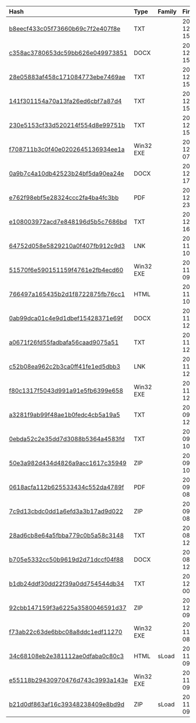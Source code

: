 |Hash|Type|Family|First_Seen|Name|
|:--|:--|:--|:--|:--|
|[b8eecf433c05f73660b69c7f2e407f8e](https://www.virustotal.com/gui/file/b8eecf433c05f73660b69c7f2e407f8e)|TXT||2023-12-21 15:55:52|Recorded.vbs|
|[c358ac3780653dc59bb626e049973851](https://www.virustotal.com/gui/file/c358ac3780653dc59bb626e049973851)|DOCX||2023-12-21 15:54:47|623-6341-11.docx|
|[28e05883af458c171084773ebe7469ae](https://www.virustotal.com/gui/file/28e05883af458c171084773ebe7469ae)|TXT||2023-12-21 15:54:39|d21aa84542303ca70b59b53e9de9f092f9001f409158a9d46a5e8ce82ab60fb6_vbs.txt|
|[141f301154a70a13fa26ed6cbf7a87d4](https://www.virustotal.com/gui/file/141f301154a70a13fa26ed6cbf7a87d4)|TXT||2023-12-21 15:54:21|Libraries.vbs|
|[230e5153cf33d520214f554d8e99751b](https://www.virustotal.com/gui/file/230e5153cf33d520214f554d8e99751b)|TXT||2023-12-21 15:54:11|Libraries.vbs_|
|[f708711b3c0f40e0202645136934ee1a](https://www.virustotal.com/gui/file/f708711b3c0f40e0202645136934ee1a)|Win32 EXE||2023-12-13 07:37:51| |
|[0a9b7c4a10db42523b24bf5da90ea24e](https://www.virustotal.com/gui/file/0a9b7c4a10db42523b24bf5da90ea24e)|DOCX||2023-12-10 17:26:36|decoy.zip|
|[e762f98ebf5e28324ccc2fa4ba4fc3bb](https://www.virustotal.com/gui/file/e762f98ebf5e28324ccc2fa4ba4fc3bb)|PDF||2023-12-03 23:03:02|document.pdf|
|[e108003972acd7e848196d5b5c7686bd](https://www.virustotal.com/gui/file/e108003972acd7e848196d5b5c7686bd)|TXT||2023-12-01 16:47:39|Layouts.vbs|
|[64752d058e5829210a0f407fb912c9d3](https://www.virustotal.com/gui/file/64752d058e5829210a0f407fb912c9d3)|LNK||2023-11-30 10:00:58|C:\Users\user\Desktop\????????? ???? ?? ????????? ??? ? 01.01.24.pdf.lnk|
|[51570f6e590151159f4761e2fb4ecd60](https://www.virustotal.com/gui/file/51570f6e590151159f4761e2fb4ecd60)|Win32 EXE||2023-11-30 09:58:50| |
|[766497a165435b2d1f8722875fb76cc1](https://www.virustotal.com/gui/file/766497a165435b2d1f8722875fb76cc1)|HTML||2023-11-28 10:13:13| |
|[0ab99dca01c4e9d1dbef15428371e69f](https://www.virustotal.com/gui/file/0ab99dca01c4e9d1dbef15428371e69f)|DOCX||2023-11-08 12:29:10|C:\Users\user\AppData\Local\Temp\623-6341-11.docx|
|[a0671f26fd55fadbafa56caad9075a51](https://www.virustotal.com/gui/file/a0671f26fd55fadbafa56caad9075a51)|TXT||2023-11-08 12:29:03|%PUBLIC%\libraries\libraries.vbs|
|[c52b08ea962c2b3ca0ff41fe1ed5dbb3](https://www.virustotal.com/gui/file/c52b08ea962c2b3ca0ff41fe1ed5dbb3)|LNK||2023-11-08 12:28:52|C:\Users\user\Desktop\???i????-623-6341-11.docx.lnk|
|[f80c1317f5043d991a91e5fb6399e658](https://www.virustotal.com/gui/file/f80c1317f5043d991a91e5fb6399e658)|Win32 EXE||2023-11-08 12:28:41| |
|[a3281f9ab99f48ae1b0fedc4cb5a19a5](https://www.virustotal.com/gui/file/a3281f9ab99f48ae1b0fedc4cb5a19a5)|TXT||2023-09-06 12:38:58|payload_1.ps1|
|[0ebda52c2e35dd7d3088b5364a4583fd](https://www.virustotal.com/gui/file/0ebda52c2e35dd7d3088b5364a4583fd)|TXT||2023-09-06 10:45:52|payload_1.ps1|
|[50e3a982d434d4826a9acc1617c35949](https://www.virustotal.com/gui/file/50e3a982d434d4826a9acc1617c35949)|ZIP||2023-09-06 10:07:45|481-5412-09.rar|
|[0618acfa112b625533434c552da4789f](https://www.virustotal.com/gui/file/0618acfa112b625533434c552da4789f)|PDF||2023-09-06 08:31:58|481-5412-09_1.pdf_.pdf|
|[7c9d13cbdc0dd1a6efd3a3b17ad9d022](https://www.virustotal.com/gui/file/7c9d13cbdc0dd1a6efd3a3b17ad9d022)|ZIP||2023-09-06 08:26:57|481-5412-09.rar|
|[28ad6cb8e64a5fbba779c0b5a58c3148](https://www.virustotal.com/gui/file/28ad6cb8e64a5fbba779c0b5a58c3148)|TXT||2023-08-04 12:37:24|Libraries.vbs|
|[b705e5332cc50b9619d2d71dccf04f88](https://www.virustotal.com/gui/file/b705e5332cc50b9619d2d71dccf04f88)|DOCX||2023-08-04 12:37:24|Return.docx|
|[b1db24ddf30dd22f39a0dd754544db34](https://www.virustotal.com/gui/file/b1db24ddf30dd22f39a0dd754544db34)|TXT||2024-12-28 00:30:25|payload_1.vbs|
|[92cbb147159f3a6225a3580046591d37](https://www.virustotal.com/gui/file/92cbb147159f3a6225a3580046591d37)|ZIP||2024-12-12 09:07:59| |
|[f73ab22c63de6bbc08a8ddc1edf11270](https://www.virustotal.com/gui/file/f73ab22c63de6bbc08a8ddc1edf11270)|Win32 EXE||2024-11-21 08:47:28|316-1759-24.rar|
|[34c68108eb2e381112ae0dfaba0c80c3](https://www.virustotal.com/gui/file/34c68108eb2e381112ae0dfaba0c80c3)|HTML|sLoad|2024-11-14 09:13:32|316-1759-24.hta|
|[e55118b29430970476d743c3993a143e](https://www.virustotal.com/gui/file/e55118b29430970476d743c3993a143e)|Win32 EXE||2024-11-14 09:09:36|316-1759-24.rar|
|[b21d0df863af16c39348238409e8bd9d](https://www.virustotal.com/gui/file/b21d0df863af16c39348238409e8bd9d)|ZIP|sLoad|2024-11-14 09:09:16|316-1759-24.rar|
